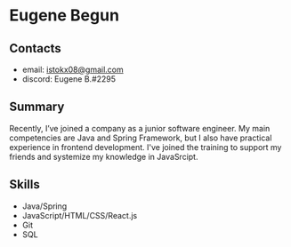 # Eugene Begun
## Contacts
* email: istokx08@gmail.com
* discord: Eugene B.#2295
## Summary
Recently, I’ve joined a company as a junior software engineer. My main competencies are Java
and Spring Framework, but I also have practical
experience in frontend development. I've joined the training to support my friends and systemize my knowledge in JavaSrcipt.
## Skills
 * Java/Spring
 * JavaScript/HTML/CSS/React.js
 * Git
 * SQL
